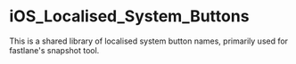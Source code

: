 # iOS_Localised_System_Buttons
This is a shared library of localised system button names, primarily used for fastlane's snapshot tool.
